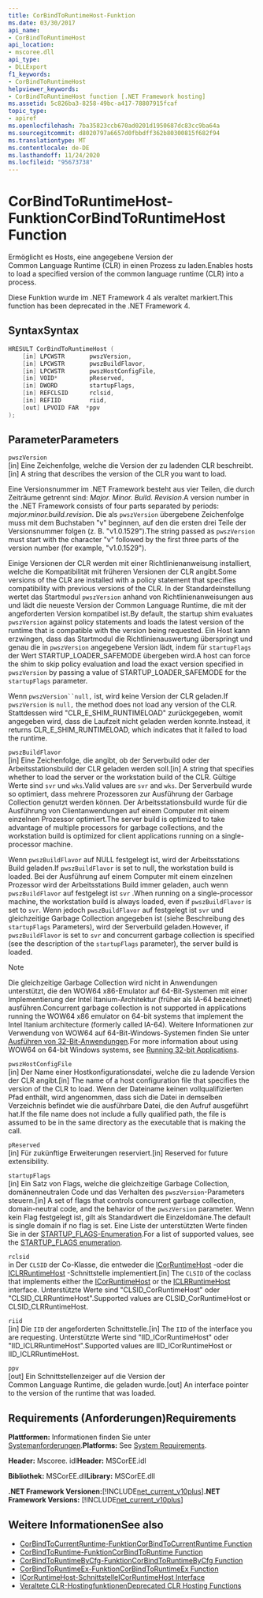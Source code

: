 ```yaml
---
title: CorBindToRuntimeHost-Funktion
ms.date: 03/30/2017
api_name:
- CorBindToRuntimeHost
api_location:
- mscoree.dll
api_type:
- DLLExport
f1_keywords:
- CorBindToRuntimeHost
helpviewer_keywords:
- CorBindToRuntimeHost function [.NET Framework hosting]
ms.assetid: 5c826ba3-8258-49bc-a417-78807915fcaf
topic_type:
- apiref
ms.openlocfilehash: 7ba35823ccb670ad0201d1950687dc83cc9ba64a
ms.sourcegitcommit: d8020797a6657d0fbbdff362b80300815f682f94
ms.translationtype: MT
ms.contentlocale: de-DE
ms.lasthandoff: 11/24/2020
ms.locfileid: "95673738"
---
```

# <a name="corbindtoruntimehost-function"></a><span data-ttu-id="e8224-102">CorBindToRuntimeHost-Funktion</span><span class="sxs-lookup"><span data-stu-id="e8224-102">CorBindToRuntimeHost Function</span></span>

<span data-ttu-id="e8224-103">Ermöglicht es Hosts, eine angegebene Version der Common Language Runtime (CLR) in einen Prozess zu laden.</span><span class="sxs-lookup"><span data-stu-id="e8224-103">Enables hosts to load a specified version of the common language runtime (CLR) into a process.</span></span>  
  
 <span data-ttu-id="e8224-104">Diese Funktion wurde im .NET Framework 4 als veraltet markiert.</span><span class="sxs-lookup"><span data-stu-id="e8224-104">This function has been deprecated in the .NET Framework 4.</span></span>  
  
## <a name="syntax"></a><span data-ttu-id="e8224-105">Syntax</span><span class="sxs-lookup"><span data-stu-id="e8224-105">Syntax</span></span>  
  
```cpp  
HRESULT CorBindToRuntimeHost (  
    [in] LPCWSTR       pwszVersion,
    [in] LPCWSTR       pwszBuildFlavor,
    [in] LPCWSTR       pwszHostConfigFile,
    [in] VOID*         pReserved,
    [in] DWORD         startupFlags,
    [in] REFCLSID      rclsid,
    [in] REFIID        riid,
    [out] LPVOID FAR  *ppv  
);  
```  
  
## <a name="parameters"></a><span data-ttu-id="e8224-106">Parameter</span><span class="sxs-lookup"><span data-stu-id="e8224-106">Parameters</span></span>  

 `pwszVersion`  
 <span data-ttu-id="e8224-107">[in] Eine Zeichenfolge, welche die Version der zu ladenden CLR beschreibt.</span><span class="sxs-lookup"><span data-stu-id="e8224-107">[in] A string that describes the version of the CLR you want to load.</span></span>  
  
 <span data-ttu-id="e8224-108">Eine Versionsnummer im .NET Framework besteht aus vier Teilen, die durch Zeiträume getrennt sind: *Major. Minor. Build. Revision*.</span><span class="sxs-lookup"><span data-stu-id="e8224-108">A version number in the .NET Framework consists of four parts separated by periods: *major.minor.build.revision*.</span></span> <span data-ttu-id="e8224-109">Die als `pwszVersion` übergebene Zeichenfolge muss mit dem Buchstaben "v" beginnen, auf den die ersten drei Teile der Versionsnummer folgen (z. B. "v1.0.1529").</span><span class="sxs-lookup"><span data-stu-id="e8224-109">The string passed as `pwszVersion` must start with the character "v" followed by the first three parts of the version number (for example, "v1.0.1529").</span></span>  
  
 <span data-ttu-id="e8224-110">Einige Versionen der CLR werden mit einer Richtlinienanweisung installiert, welche die Kompatibilität mit früheren Versionen der CLR angibt.</span><span class="sxs-lookup"><span data-stu-id="e8224-110">Some versions of the CLR are installed with a policy statement that specifies compatibility with previous versions of the CLR.</span></span> <span data-ttu-id="e8224-111">In der Standardeinstellung wertet das Startmodul `pwszVersion` anhand von Richtlinienanweisungen aus und lädt die neueste Version der Common Language Runtime, die mit der angeforderten Version kompatibel ist.</span><span class="sxs-lookup"><span data-stu-id="e8224-111">By default, the startup shim evaluates `pwszVersion` against policy statements and loads the latest version of the runtime that is compatible with the version being requested.</span></span> <span data-ttu-id="e8224-112">Ein Host kann erzwingen, dass das Startmodul die Richtlinienauswertung überspringt und genau die in `pwszVersion` angegebene Version lädt, indem für `startupFlags` der Wert STARTUP_LOADER_SAFEMODE übergeben wird.</span><span class="sxs-lookup"><span data-stu-id="e8224-112">A host can force the shim to skip policy evaluation and load the exact version specified in `pwszVersion` by passing a value of STARTUP_LOADER_SAFEMODE for the `startupFlags` parameter.</span></span>  
  
 <span data-ttu-id="e8224-113">Wenn `pwszVersion``null,` ist, wird keine Version der CLR geladen.</span><span class="sxs-lookup"><span data-stu-id="e8224-113">If `pwszVersion` is `null,` the method does not load any version of the CLR.</span></span> <span data-ttu-id="e8224-114">Stattdessen wird "CLR_E_SHIM_RUNTIMELOAD" zurückgegeben, womit angegeben wird, dass die Laufzeit nicht geladen werden konnte.</span><span class="sxs-lookup"><span data-stu-id="e8224-114">Instead, it returns CLR_E_SHIM_RUNTIMELOAD, which indicates that it failed to load the runtime.</span></span>  
  
 `pwszBuildFlavor`  
 <span data-ttu-id="e8224-115">[in] Eine Zeichenfolge, die angibt, ob der Serverbuild oder der Arbeitsstationsbuild der CLR geladen werden soll.</span><span class="sxs-lookup"><span data-stu-id="e8224-115">[in] A string that specifies whether to load the server or the workstation build of the CLR.</span></span> <span data-ttu-id="e8224-116">Gültige Werte sind `svr` und `wks`.</span><span class="sxs-lookup"><span data-stu-id="e8224-116">Valid values are `svr` and `wks`.</span></span> <span data-ttu-id="e8224-117">Der Serverbuild wurde so optimiert, dass mehrere Prozessoren zur Ausführung der Garbage Collection genutzt werden können. Der Arbeitsstationsbuild wurde für die Ausführung von Clientanwendungen auf einem Computer mit einem einzelnen Prozessor optimiert.</span><span class="sxs-lookup"><span data-stu-id="e8224-117">The server build is optimized to take advantage of multiple processors for garbage collections, and the workstation build is optimized for client applications running on a single-processor machine.</span></span>  
  
 <span data-ttu-id="e8224-118">Wenn `pwszBuildFlavor` auf NULL festgelegt ist, wird der Arbeitsstations Build geladen.</span><span class="sxs-lookup"><span data-stu-id="e8224-118">If `pwszBuildFlavor` is set to null, the workstation build is loaded.</span></span> <span data-ttu-id="e8224-119">Bei der Ausführung auf einem Computer mit einem einzelnen Prozessor wird der Arbeitsstations Build immer geladen, auch wenn `pwszBuildFlavor` auf festgelegt ist `svr` .</span><span class="sxs-lookup"><span data-stu-id="e8224-119">When running on a single-processor machine, the workstation build is always loaded, even if `pwszBuildFlavor` is set to `svr`.</span></span> <span data-ttu-id="e8224-120">Wenn jedoch `pwszBuildFlavor` auf festgelegt ist `svr` und gleichzeitige Garbage Collection angegeben ist (siehe Beschreibung des `startupFlags` Parameters), wird der Serverbuild geladen.</span><span class="sxs-lookup"><span data-stu-id="e8224-120">However, if `pwszBuildFlavor` is set to `svr` and concurrent garbage collection is specified (see the description of the `startupFlags` parameter), the server build is loaded.</span></span>  
  
> [!NOTE]
> <span data-ttu-id="e8224-121">Die gleichzeitige Garbage Collection wird nicht in Anwendungen unterstützt, die den WOW64 x86-Emulator auf 64-Bit-Systemen mit einer Implementierung der Intel Itanium-Architektur (früher als IA-64 bezeichnet) ausführen.</span><span class="sxs-lookup"><span data-stu-id="e8224-121">Concurrent garbage collection is not supported in applications running the WOW64 x86 emulator on 64-bit systems that implement the Intel Itanium architecture (formerly called IA-64).</span></span> <span data-ttu-id="e8224-122">Weitere Informationen zur Verwendung von WOW64 auf 64-Bit-Windows-Systemen finden Sie unter [Ausführen von 32-Bit-Anwendungen](/windows/desktop/WinProg64/running-32-bit-applications).</span><span class="sxs-lookup"><span data-stu-id="e8224-122">For more information about using WOW64 on 64-bit Windows systems, see [Running 32-bit Applications](/windows/desktop/WinProg64/running-32-bit-applications).</span></span>  
  
 `pwszHostConfigFile`  
 <span data-ttu-id="e8224-123">[in] Der Name einer Hostkonfigurationsdatei, welche die zu ladende Version der CLR angibt.</span><span class="sxs-lookup"><span data-stu-id="e8224-123">[in] The name of a host configuration file that specifies the version of the CLR to load.</span></span> <span data-ttu-id="e8224-124">Wenn der Dateiname keinen vollqualifizierten Pfad enthält, wird angenommen, dass sich die Datei in demselben Verzeichnis befindet wie die ausführbare Datei, die den Aufruf ausgeführt hat.</span><span class="sxs-lookup"><span data-stu-id="e8224-124">If the file name does not include a fully qualified path, the file is assumed to be in the same directory as the executable that is making the call.</span></span>  
  
 `pReserved`  
 <span data-ttu-id="e8224-125">[in] Für zukünftige Erweiterungen reserviert.</span><span class="sxs-lookup"><span data-stu-id="e8224-125">[in] Reserved for future extensibility.</span></span>  
  
 `startupFlags`  
 <span data-ttu-id="e8224-126">[in] Ein Satz von Flags, welche die gleichzeitige Garbage Collection, domänenneutralen Code und das Verhalten des `pwszVersion`-Parameters steuern.</span><span class="sxs-lookup"><span data-stu-id="e8224-126">[in] A set of flags that controls concurrent garbage collection, domain-neutral code, and the behavior of the `pwszVersion` parameter.</span></span> <span data-ttu-id="e8224-127">Wenn kein Flag festgelegt ist, gilt als Standardwert die Einzeldomäne.</span><span class="sxs-lookup"><span data-stu-id="e8224-127">The default is single domain if no flag is set.</span></span> <span data-ttu-id="e8224-128">Eine Liste der unterstützten Werte finden Sie in der [STARTUP_FLAGS-Enumeration](startup-flags-enumeration.md).</span><span class="sxs-lookup"><span data-stu-id="e8224-128">For a list of supported values, see the [STARTUP_FLAGS enumeration](startup-flags-enumeration.md).</span></span>  
  
 `rclsid`  
 <span data-ttu-id="e8224-129">in Der `CLSID` der Co-Klasse, die entweder die [ICorRuntimeHost](icorruntimehost-interface.md) -oder die [ICLRRuntimeHost](iclrruntimehost-interface.md) -Schnittstelle implementiert.</span><span class="sxs-lookup"><span data-stu-id="e8224-129">[in] The `CLSID` of the coclass that implements either the [ICorRuntimeHost](icorruntimehost-interface.md) or the [ICLRRuntimeHost](iclrruntimehost-interface.md) interface.</span></span> <span data-ttu-id="e8224-130">Unterstützte Werte sind "CLSID_CorRuntimeHost" oder "CLSID_CLRRuntimeHost".</span><span class="sxs-lookup"><span data-stu-id="e8224-130">Supported values are CLSID_CorRuntimeHost or CLSID_CLRRuntimeHost.</span></span>  
  
 `riid`  
 <span data-ttu-id="e8224-131">[in] Die `IID` der angeforderten Schnittstelle.</span><span class="sxs-lookup"><span data-stu-id="e8224-131">[in] The `IID` of the interface you are requesting.</span></span> <span data-ttu-id="e8224-132">Unterstützte Werte sind "IID_ICorRuntimeHost" oder "IID_ICLRRuntimeHost".</span><span class="sxs-lookup"><span data-stu-id="e8224-132">Supported values are IID_ICorRuntimeHost or IID_ICLRRuntimeHost.</span></span>  
  
 `ppv`  
 <span data-ttu-id="e8224-133">[out] Ein Schnittstellenzeiger auf die Version der Common Language Runtime, die geladen wurde.</span><span class="sxs-lookup"><span data-stu-id="e8224-133">[out] An interface pointer to the version of the runtime that was loaded.</span></span>  
  
## <a name="requirements"></a><span data-ttu-id="e8224-134">Requirements (Anforderungen)</span><span class="sxs-lookup"><span data-stu-id="e8224-134">Requirements</span></span>  

 <span data-ttu-id="e8224-135">**Plattformen:** Informationen finden Sie unter [Systemanforderungen](../../get-started/system-requirements.md).</span><span class="sxs-lookup"><span data-stu-id="e8224-135">**Platforms:** See [System Requirements](../../get-started/system-requirements.md).</span></span>  
  
 <span data-ttu-id="e8224-136">**Header:** Mscoree. idl</span><span class="sxs-lookup"><span data-stu-id="e8224-136">**Header:** MSCorEE.idl</span></span>  
  
 <span data-ttu-id="e8224-137">**Bibliothek:** MSCorEE.dll</span><span class="sxs-lookup"><span data-stu-id="e8224-137">**Library:** MSCorEE.dll</span></span>  
  
 <span data-ttu-id="e8224-138">**.NET Framework Versionen:**[!INCLUDE[net_current_v10plus](../../../../includes/net-current-v10plus-md.md)]</span><span class="sxs-lookup"><span data-stu-id="e8224-138">**.NET Framework Versions:** [!INCLUDE[net_current_v10plus](../../../../includes/net-current-v10plus-md.md)]</span></span>  
  
## <a name="see-also"></a><span data-ttu-id="e8224-139">Weitere Informationen</span><span class="sxs-lookup"><span data-stu-id="e8224-139">See also</span></span>

- [<span data-ttu-id="e8224-140">CorBindToCurrentRuntime-Funktion</span><span class="sxs-lookup"><span data-stu-id="e8224-140">CorBindToCurrentRuntime Function</span></span>](corbindtocurrentruntime-function.md)
- [<span data-ttu-id="e8224-141">CorBindToRuntime-Funktion</span><span class="sxs-lookup"><span data-stu-id="e8224-141">CorBindToRuntime Function</span></span>](corbindtoruntime-function.md)
- [<span data-ttu-id="e8224-142">CorBindToRuntimeByCfg-Funktion</span><span class="sxs-lookup"><span data-stu-id="e8224-142">CorBindToRuntimeByCfg Function</span></span>](corbindtoruntimebycfg-function.md)
- [<span data-ttu-id="e8224-143">CorBindToRuntimeEx-Funktion</span><span class="sxs-lookup"><span data-stu-id="e8224-143">CorBindToRuntimeEx Function</span></span>](corbindtoruntimeex-function.md)
- [<span data-ttu-id="e8224-144">ICorRuntimeHost-Schnittstelle</span><span class="sxs-lookup"><span data-stu-id="e8224-144">ICorRuntimeHost Interface</span></span>](icorruntimehost-interface.md)
- [<span data-ttu-id="e8224-145">Veraltete CLR-Hostingfunktionen</span><span class="sxs-lookup"><span data-stu-id="e8224-145">Deprecated CLR Hosting Functions</span></span>](deprecated-clr-hosting-functions.md)
